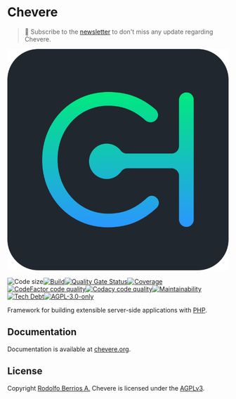 # Chevere

> 🔔 Subscribe to the [newsletter](https://newsletter.chevereto.com/subscription?f=gTmksA6763vPCG763763kYCOTgWu6Kx4BPohVDY97aHddrqis6B763cHay8dhtmMKlI6r3vUfGREZmSvDNNGj3MlrRJV7A) to don't miss any update regarding Chevere.

![Chevere](LOGO.svg)

![Code size](https://img.shields.io/github/languages/code-size/chevere/chevere?style=flat-square)[![Build](https://img.shields.io/github/workflow/status/chevere/chevere/CI/master?style=flat-square)](https://github.com/chevere/chevere/actions)[![Quality Gate Status](https://img.shields.io/sonar/alert_status/chevere_chevere?server=https%3A%2F%2Fsonarcloud.io&style=flat-square)](https://sonarcloud.io/dashboard?id=chevere_chevere)[![Coverage](https://img.shields.io/sonar/coverage/chevere_chevere?server=https%3A%2F%2Fsonarcloud.io&style=flat-square)](https://sonarcloud.io/dashboard?id=chevere_chevere)[![CodeFactor code quality](https://img.shields.io/codefactor/grade/github/chevere/chevere?label=codefactor&style=flat-square)](https://www.codefactor.io/repository/github/chevere/chevere)[![Codacy code quality](https://img.shields.io/codacy/grade/b956754f8ff04aaa9ca24a6e4cc21661?label=codacy&style=flat-square)](https://www.codacy.com/gh/chevere/chevere/dashboard)[![Maintainability](https://img.shields.io/codeclimate/maintainability/chevere/chevere?style=flat-square)](https://codeclimate.com/github/chevere/chevere)[![Tech Debt](https://img.shields.io/codeclimate/tech-debt/chevere/chevere?style=flat-square)](https://codeclimate.com/github/chevere/chevere)[![AGPL-3.0-only](https://img.shields.io/github/license/chevere/chevere?style=flat-square)](LICENSE)


Framework for building extensible server-side applications with [PHP](https://www.php.net/).

## Documentation

Documentation is available at [chevere.org](https://chevere.org/).

## License

Copyright [Rodolfo Berrios A.](https://rodolfoberrios.com/) Chevere is licensed under the [AGPLv3](LICENSE).
